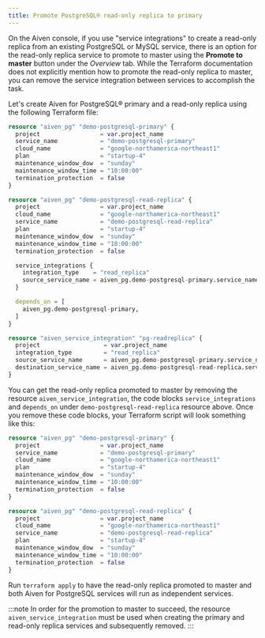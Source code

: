 ```yaml
---
title: Promote PostgreSQL® read-only replica to primary
---
```


On the Aiven console, if you use \"service integrations\" to create a
read-only replica from an existing PostgreSQL or MySQL service, there is
an option for the read-only replica service to promote to master using
the **Promote to master** button under the *Overview* tab. While the
Terraform documentation does not explicitly mention how to promote the
read-only replica to master, you can remove the service integration
between services to accomplish the task.

Let's create Aiven for PostgreSQL® primary and a read-only replica
using the following Terraform file:

```terraform
resource "aiven_pg" "demo-postgresql-primary" {
  project                 = var.project_name
  service_name            = "demo-postgresql-primary"
  cloud_name              = "google-northamerica-northeast1"
  plan                    = "startup-4"
  maintenance_window_dow  = "sunday"
  maintenance_window_time = "10:00:00"
  termination_protection  = false
}

resource "aiven_pg" "demo-postgresql-read-replica" {
  project                 = var.project_name
  cloud_name              = "google-northamerica-northeast1"
  service_name            = "demo-postgresql-read-replica"
  plan                    = "startup-4"
  maintenance_window_dow  = "sunday"
  maintenance_window_time = "10:00:00"
  termination_protection  = false

  service_integrations {
    integration_type    = "read_replica"
    source_service_name = aiven_pg.demo-postgresql-primary.service_name
  }

  depends_on = [
    aiven_pg.demo-postgresql-primary,
  ]
}

resource "aiven_service_integration" "pg-readreplica" {
  project                  = var.project_name
  integration_type         = "read_replica"
  source_service_name      = aiven_pg.demo-postgresql-primary.service_name
  destination_service_name = aiven_pg.demo-postgresql-read-replica.service_name
}
```

You can get the read-only replica promoted to master by removing the
resource `aiven_service_integration`, the code blocks
`service_integrations` and `depends_on` under
`demo-postgresql-read-replica` resource above. Once you remove these
code blocks, your Terraform script will look something like this:

```terraform
resource "aiven_pg" "demo-postgresql-primary" {
  project                 = var.project_name
  service_name            = "demo-postgresql-primary"
  cloud_name              = "google-northamerica-northeast1"
  plan                    = "startup-4"
  maintenance_window_dow  = "sunday"
  maintenance_window_time = "10:00:00"
  termination_protection  = false
}

resource "aiven_pg" "demo-postgresql-read-replica" {
  project                 = var.project_name
  cloud_name              = "google-northamerica-northeast1"
  service_name            = "demo-postgresql-read-replica"
  plan                    = "startup-4"
  maintenance_window_dow  = "sunday"
  maintenance_window_time = "10:00:00"
  termination_protection  = false
}
```

Run `terraform apply` to have the read-only replica promoted to master
and both Aiven for PostgreSQL services will run as independent services.

:::note
In order for the promotion to master to succeed, the resource
`aiven_service_integration` must be used when creating the primary and
read-only replica services and subsequently removed.
:::
